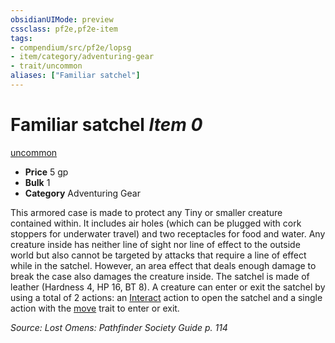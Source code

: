 ```yaml
---
obsidianUIMode: preview
cssclass: pf2e,pf2e-item
tags:
- compendium/src/pf2e/lopsg
- item/category/adventuring-gear
- trait/uncommon
aliases: ["Familiar satchel"]
---
```

# Familiar satchel *Item 0*  
[uncommon](../../../rules/traits/uncommon.md)  

- **Price** 5 gp
- **Bulk** 1
- **Category** Adventuring Gear

This armored case is made to protect any Tiny or smaller creature contained within. It includes air holes (which can be plugged with cork stoppers for underwater travel) and two receptacles for food and water. Any creature inside has neither line of sight nor line of effect to the outside world but also cannot be targeted by attacks that require a line of effect while in the satchel. However, an area effect that deals enough damage to break the case also damages the creature inside. The satchel is made of leather (Hardness 4, HP 16, BT 8). A creature can enter or exit the satchel by using a total of 2 actions: an [Interact](../../../rules/actions/interact.md) action to open the satchel and a single action with the [move](../../../rules/traits/move.md) trait to enter or exit.

*Source: Lost Omens: Pathfinder Society Guide p. 114*